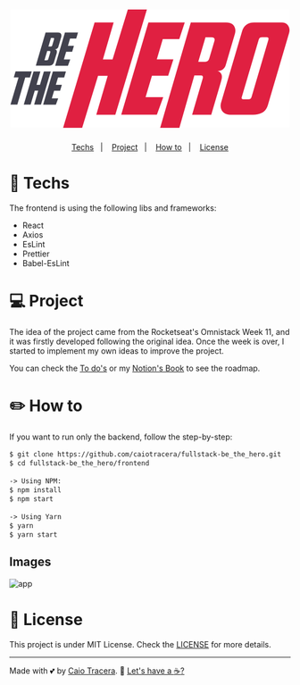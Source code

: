 <h1 align="center">
    <img src="../logo.svg" alt="Be the Hero!">
</h1>

<p align="center">
	<a href="#rocket-techs">Techs</a>&nbsp;&nbsp;&nbsp;|&nbsp;&nbsp;&nbsp;
	<a href="#computer-project">Project</a>&nbsp;&nbsp;&nbsp;|&nbsp;&nbsp;&nbsp;
	<a href="#pencil2-how-to">How to</a>&nbsp;&nbsp;&nbsp;|&nbsp;&nbsp;&nbsp;
	<a href="#memo-license">License</a>
</p>

# :rocket: Techs
The frontend is using the following libs and frameworks:

* React
* Axios
* EsLint
* Prettier
* Babel-EsLint

# :computer: Project
The idea of the project came from the Rocketseat's Omnistack Week 11, and it was firstly developed following the original idea. Once the week is over, I started to implement my own ideas to improve the project.

You can check the [To do's](#) or my [Notion's Book](https://www.notion.so/caiotracera/BeTheHero-4ccfd638c538466ab6b43a154503087b) to see the roadmap.

# :pencil2: How to
If you want to run only the backend, follow the step-by-step:
```shell
$ git clone https://github.com/caiotracera/fullstack-be_the_hero.git
$ cd fullstack-be_the_hero/frontend

-> Using NPM:
$ npm install
$ npm start

-> Using Yarn
$ yarn
$ yarn start
```

## Images
<img src="../images/frontend/app.gif" alt="app">



# :memo: License
This project is under MIT License. Check the [LICENSE](../LICENSE) for more details.

---

Made with :two_hearts: by [Caio Tracera](https://twitter.com/ctrcra). :wave: [Let's have a :coffee:?](https://www.linkedin.com/in/caiotracera/)
